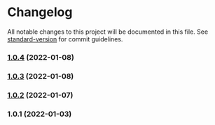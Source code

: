 # Changelog

All notable changes to this project will be documented in this file. See [standard-version](https://github.com/conventional-changelog/standard-version) for commit guidelines.

### [1.0.4](https://github.com/postgood-dev/crm-scrapper/compare/v1.0.3...v1.0.4) (2022-01-08)

### [1.0.3](https://github.com/postgood-dev/crm-scrapper/compare/v1.0.2...v1.0.3) (2022-01-08)

### [1.0.2](https://github.com/postgood-dev/crm-scrapper/compare/v1.0.1...v1.0.2) (2022-01-07)

### 1.0.1 (2022-01-03)
